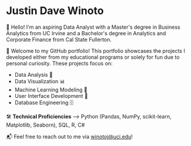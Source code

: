 # Justin Dave Winoto

👋 Hello! I'm an aspiring Data Analyst with a Master's degree in Business Analytics from UC Irvine and a Bachelor's degree in Analytics and Corporate Finance from Cal State Fullerton.  

📂 Welcome to my GitHub portfolio! This portfolio showcases the projects I developed either from my educational programs or solely for fun due to personal curiosity. These projects focus on: 
- Data Analysis 🧮
- Data Visualization 📊
- Machine Learning Modeling 🤖
- User Interface Development 🎨
- Database Engineering 🗄️

🛠️ **Technical Proficiencies** --> Python (Pandas, NumPy, scikit-learn, Matplotlib, Seaborn), SQL, R, C# 

📬 Feel free to reach out to me via winotoj@uci.edu!
